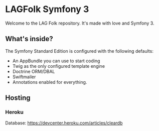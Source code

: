 LAGFolk Symfony 3
=================

Welcome to the LAG Folk repository. It's made with love and Symfony 3.

## What's inside?

The Symfony Standard Edition is configured with the following defaults:

  * An AppBundle you can use to start coding
  * Twig as the only configured template engine
  * Doctrine ORM/DBAL
  * Swiftmailer
  * Annotations enabled for everything.


## Hosting

### Heroku
Database: https://devcenter.heroku.com/articles/cleardb


[1]:  https://symfony.com/doc/3.0/book/installation.html
[6]:  https://symfony.com/doc/current/bundles/SensioFrameworkExtraBundle/index.html
[7]:  https://symfony.com/doc/3.0/book/doctrine.html
[8]:  https://symfony.com/doc/3.0/book/templating.html
[9]:  https://symfony.com/doc/3.0/book/security.html
[10]: https://symfony.com/doc/3.0/cookbook/email.html
[11]: https://symfony.com/doc/3.0/cookbook/logging/monolog.html
[13]: https://symfony.com/doc/3.0/bundles/SensioGeneratorBundle/index.html
